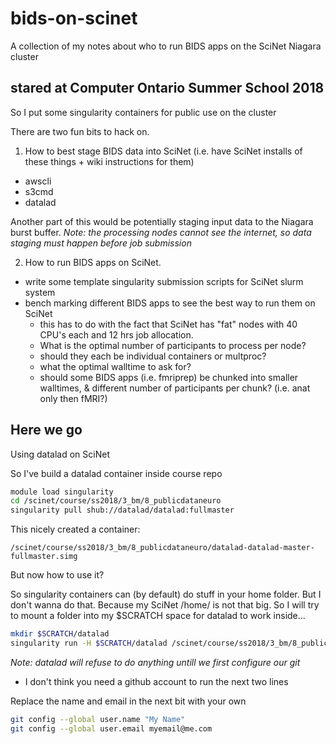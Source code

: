 # bids-on-scinet
A collection of my notes about who to run BIDS apps on the SciNet Niagara cluster 

## stared at Computer Ontario Summer School 2018

So I put some singularity containers for public use on the cluster

There are two fun bits to hack on.

1. How to best stage BIDS data into SciNet (i.e. have SciNet installs of these things + wiki instructions for them) 
  + awscli 
  + s3cmd
  + datalad 
  
 Another part of this would be potentially staging input data to the Niagara burst buffer.
 *Note: the processing nodes cannot see the internet, so data staging must happen before job submission*

2. How to run BIDS apps on SciNet.
  + write some template singularity submission scripts for SciNet slurm system
  + bench marking different BIDS apps to see the best way to run them on SciNet
       + this has to do with the fact that SciNet has "fat" nodes with 40 CPU's each and 12 hrs job allocation. 
       + What is the optimal number of participants to process per node? 
       + should they each be individual containers or multproc?
       + what the optimal walltime to ask for?
       + should some BIDS apps (i.e. fmriprep) be chunked into smaller walltimes, & different number of participants per chunk? (i.e. anat only then fMRI?)
       
## Here we go

Using datalad on SciNet

So I've build a datalad container inside course repo

```sh
module load singularity
cd /scinet/course/ss2018/3_bm/8_publicdataneuro
singularity pull shub://datalad/datalad:fullmaster
```

This nicely created a container:

`/scinet/course/ss2018/3_bm/8_publicdataneuro/datalad-datalad-master-fullmaster.simg`

But now how to use it?

So singularity containers can (by default) do stuff in your home folder. But I don't wanna do that. Because my SciNet /home/ is not that big. So I will try to mount a folder into my $SCRATCH space for datalad to work inside...

```sh
mkdir $SCRATCH/datalad
singularity run -H $SCRATCH/datalad /scinet/course/ss2018/3_bm/8_publicdataneuro/datalad-datalad-master-fullmaster.simg install ///
```

*Note: datalad will refuse to do anything untill we first configure our git*
  + I don't think you need a github account to run the next two lines
 
Replace the name and email in the next bit with your own

```sh
git config --global user.name "My Name"
git config --global user.email myemail@me.com
```
